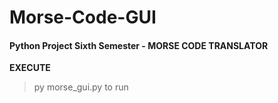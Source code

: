 # Morse-Code-GUI

#### Python Project Sixth Semester - MORSE CODE TRANSLATOR
 

**EXECUTE** 
> py morse_gui.py to run
